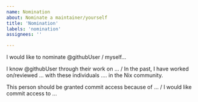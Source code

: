 ```yaml
---
name: Nomination
about: Nominate a maintainer/yourself
title: 'Nomination'
labels: 'nomination'
assignees: ''

---
```


<!-- Feel free to customize this template to your liking. Use the structure below as inspiration. -->

I would like to nominate @githubUser / myself...

I know @githubUser through their work on ... / In the past, I have worked on/reviewed ... with these individuals .... in the Nix community.

This person should be granted commit access because of ... / I would like commit access to ...
